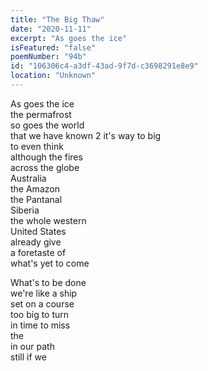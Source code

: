 ```yaml
---
title: "The Big Thaw"
date: "2020-11-11"
excerpt: "As goes the ice"
isFeatured: "false"
poemNumber: "94b"
id: "106306c4-a3df-43ad-9f7d-c3698291e8e9"
location: "Unknown"
---
```


As goes the ice  
the permafrost  
so goes the world  
that we have known 2
it's way to big  
to even think  
although the fires  
across the globe  
Australia  
the Amazon  
the Pantanal  
Siberia  
the whole western  
United States  
already give  
a foretaste of  
what's yet to come

What's to be done  
we're like a ship  
set on a course  
too big to turn  
in time to miss  
the  
in our path  
still if we
